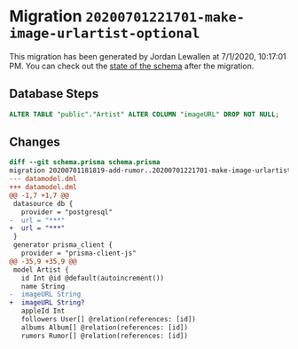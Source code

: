 # Migration `20200701221701-make-image-urlartist-optional`

This migration has been generated by Jordan Lewallen at 7/1/2020, 10:17:01 PM.
You can check out the [state of the schema](./schema.prisma) after the migration.

## Database Steps

```sql
ALTER TABLE "public"."Artist" ALTER COLUMN "imageURL" DROP NOT NULL;
```

## Changes

```diff
diff --git schema.prisma schema.prisma
migration 20200701181819-add-rumor..20200701221701-make-image-urlartist-optional
--- datamodel.dml
+++ datamodel.dml
@@ -1,7 +1,7 @@
 datasource db {
   provider = "postgresql"
-  url = "***"
+  url = "***"
 }
 generator prisma_client {
   provider = "prisma-client-js"
@@ -35,9 +35,9 @@
 model Artist {
   id Int @id @default(autoincrement())
   name String
-  imageURL String
+  imageURL String?
   appleId Int
   followers User[] @relation(references: [id])
   albums Album[] @relation(references: [id])
   rumors Rumor[] @relation(references: [id])
```


